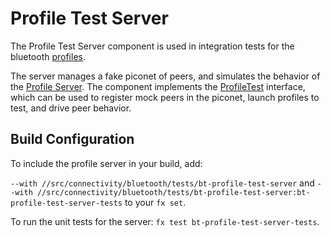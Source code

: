 # Profile Test Server

The Profile Test Server component is used in integration tests for the bluetooth
[profiles](https://fuchsia.googlesource.com/fuchsia/+/HEAD/src/connectivity/bluetooth/profiles/).

The server manages a fake piconet of peers, and simulates the behavior of the
[Profile Server](https://fuchsia.googlesource.com/fuchsia/+/HEAD/src/connectivity/bluetooth/core/bt-host/fidl/profile_server.h). The component implements the [ProfileTest](https://fuchsia.googlesource.com/fuchsia/+/HEAD/sdk/fidl/fuchsia.bluetooth.bredr/profile_test.fidl) interface, which can be used to
register mock peers in the piconet, launch profiles to test, and drive peer behavior.

## Build Configuration

To include the profile server in your build, add:

`--with //src/connectivity/bluetooth/tests/bt-profile-test-server` and
`--with //src/connectivity/bluetooth/tests/bt-profile-test-server:bt-profile-test-server-tests`
to your `fx set`.


To run the unit tests for the server: `fx test bt-profile-test-server-tests`.
